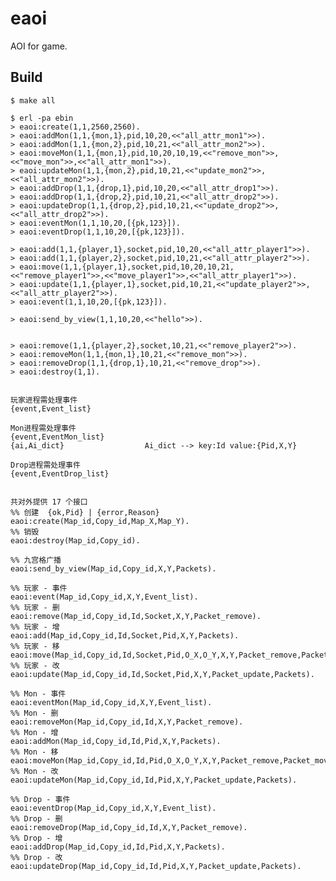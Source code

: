 eaoi
=====

   AOI for game.

Build
-----

    $ make all
    
    $ erl -pa ebin
    > eaoi:create(1,1,2560,2560).
    > eaoi:addMon(1,1,{mon,1},pid,10,20,<<"all_attr_mon1">>).
    > eaoi:addMon(1,1,{mon,2},pid,10,21,<<"all_attr_mon2">>).
    > eaoi:moveMon(1,1,{mon,1},pid,10,20,10,19,<<"remove_mon">>,<<"move_mon">>,<<"all_attr_mon1">>).
    > eaoi:updateMon(1,1,{mon,2},pid,10,21,<<"update_mon2">>,<<"all_attr_mon2">>).
    > eaoi:addDrop(1,1,{drop,1},pid,10,20,<<"all_attr_drop1">>).
    > eaoi:addDrop(1,1,{drop,2},pid,10,21,<<"all_attr_drop2">>).
    > eaoi:updateDrop(1,1,{drop,2},pid,10,21,<<"update_drop2">>,<<"all_attr_drop2">>).
    > eaoi:eventMon(1,1,10,20,[{pk,123}]).
    > eaoi:eventDrop(1,1,10,20,[{pk,123}]).
    
    > eaoi:add(1,1,{player,1},socket,pid,10,20,<<"all_attr_player1">>).
    > eaoi:add(1,1,{player,2},socket,pid,10,21,<<"all_attr_player2">>).
    > eaoi:move(1,1,{player,1},socket,pid,10,20,10,21,<<"remove_player1">>,<<"move_player1">>,<<"all_attr_player1">>).
    > eaoi:update(1,1,{player,1},socket,pid,10,21,<<"update_player2">>,<<"all_attr_player2">>).
    > eaoi:event(1,1,10,20,[{pk,123}]).
    
    > eaoi:send_by_view(1,1,10,20,<<"hello">>).
    
    
    > eaoi:remove(1,1,{player,2},socket,10,21,<<"remove_player2">>).
    > eaoi:removeMon(1,1,{mon,1},10,21,<<"remove_mon">>).
    > eaoi:removeDrop(1,1,{drop,1},10,21,<<"remove_drop">>).
    > eaoi:destroy(1,1).
    
    
    玩家进程需处理事件
    {event,Event_list}            
    
    Mon进程需处理事件
    {event,EventMon_list}
    {ai,Ai_dict}                  Ai_dict --> key:Id value:{Pid,X,Y}  
    
    Drop进程需处理事件
    {event,EventDrop_list}
    
    
    共对外提供 17 个接口
    %% 创建  {ok,Pid} | {error,Reason}
	eaoi:create(Map_id,Copy_id,Map_X,Map_Y).
	%% 销毁 
	eaoi:destroy(Map_id,Copy_id).
    
    %% 九宫格广播
	eaoi:send_by_view(Map_id,Copy_id,X,Y,Packets).
	
	%% 玩家 - 事件
	eaoi:event(Map_id,Copy_id,X,Y,Event_list).
	%% 玩家 - 删
	eaoi:remove(Map_id,Copy_id,Id,Socket,X,Y,Packet_remove).
	%% 玩家 - 增
	eaoi:add(Map_id,Copy_id,Id,Socket,Pid,X,Y,Packets).
	%% 玩家 - 移
	eaoi:move(Map_id,Copy_id,Id,Socket,Pid,O_X,O_Y,X,Y,Packet_remove,Packet_move,Packets).
	%% 玩家 - 改
	eaoi:update(Map_id,Copy_id,Id,Socket,Pid,X,Y,Packet_update,Packets).
	
	%% Mon - 事件
	eaoi:eventMon(Map_id,Copy_id,X,Y,Event_list).
	%% Mon - 删
	eaoi:removeMon(Map_id,Copy_id,Id,X,Y,Packet_remove).
	%% Mon - 增
	eaoi:addMon(Map_id,Copy_id,Id,Pid,X,Y,Packets).
	%% Mon - 移
	eaoi:moveMon(Map_id,Copy_id,Id,Pid,O_X,O_Y,X,Y,Packet_remove,Packet_move,Packets).
	%% Mon - 改
	eaoi:updateMon(Map_id,Copy_id,Id,Pid,X,Y,Packet_update,Packets).
	
	%% Drop - 事件
	eaoi:eventDrop(Map_id,Copy_id,X,Y,Event_list).
	%% Drop - 删
	eaoi:removeDrop(Map_id,Copy_id,Id,X,Y,Packet_remove).
	%% Drop - 增
	eaoi:addDrop(Map_id,Copy_id,Id,Pid,X,Y,Packets).
	%% Drop - 改
	eaoi:updateDrop(Map_id,Copy_id,Id,Pid,X,Y,Packet_update,Packets).
	
	
	

